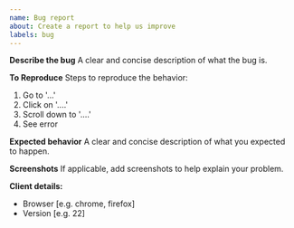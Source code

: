 ```yaml
---
name: Bug report
about: Create a report to help us improve
labels: bug
---
```


**Describe the bug**
A clear and concise description of what the bug is.

**To Reproduce**
Steps to reproduce the behavior:

1. Go to '...'
2. Click on '....'
3. Scroll down to '....'
4. See error

**Expected behavior**
A clear and concise description of what you expected to happen.

**Screenshots**
If applicable, add screenshots to help explain your problem.

**Client details:**

- Browser [e.g. chrome, firefox]
- Version [e.g. 22]
